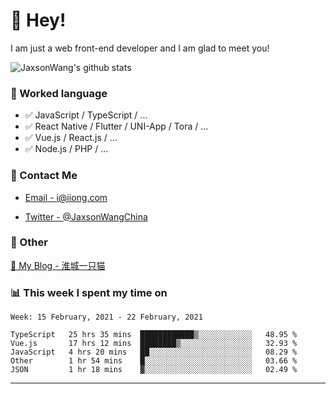 # 👋 Hey!

I am just a web front-end developer and I am glad to meet you!

![JaxsonWang's github stats](https://github-readme-stats.vercel.app/api?username=JaxsonWang&&show_icons=true&&title_color=1abc9c&&icon_color=1abc9c)


### 📝 Worked language

- ✅ JavaScript / TypeScript / ...
- ✅ React Native / Flutter / UNI-App / Tora / ...
- ✅ Vue.js / React.js / ...
- ✅ Node.js / PHP / ...

### 📮 Contact Me

- [Email - i@iiong.com](mailto:i@iiong.com)

- [Twitter - @JaxsonWangChina](https://twitter.com/JaxsonWangChina)

### 🤪 Other

[📌 My Blog - 淮城一只猫](https://iiong.com)

### 📊 This week I spent my time on

<!--START_SECTION:waka-->
```text
Week: 15 February, 2021 - 22 February, 2021

TypeScript   25 hrs 35 mins  ████████████▒░░░░░░░░░░░░   48.95 % 
Vue.js       17 hrs 12 mins  ████████▒░░░░░░░░░░░░░░░░   32.93 % 
JavaScript   4 hrs 20 mins   ██░░░░░░░░░░░░░░░░░░░░░░░   08.29 % 
Other        1 hr 54 mins    █░░░░░░░░░░░░░░░░░░░░░░░░   03.66 % 
JSON         1 hr 18 mins    ▓░░░░░░░░░░░░░░░░░░░░░░░░   02.49 % 
```
<!--END_SECTION:waka-->

---
